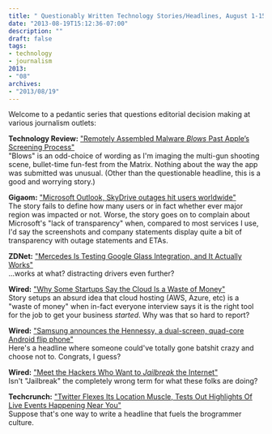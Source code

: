 ```yaml
---
title: " Questionably Written Technology Stories/Headlines, August 1-15th 2013"
date: "2013-08-19T15:12:36-07:00"
description: ""
draft: false
tags: 
- technology
- journalism
2013:
- "08"
archives:
- "2013/08/19"
---
```

Welcome to a pedantic series that questions editorial decision making at various journalism outlets:

**Technology Review:** ["Remotely Assembled Malware _Blows_ Past Apple’s Screening Process"][1]  
"Blows" is an odd-choice of wording as I'm imaging the multi-gun shooting scene, bullet-time fun-fest from the Matrix. Nothing about the way the app was submitted was unusual. (Other than the questionable headline, this is a good and worrying story.)

**Gigaom:** ["Microsoft Outlook, SkyDrive outages hit users worldwide"][3]  
The story fails to define how many users or in fact whether ever major region was impacted or not. Worse, the story goes on to complain about Microsoft's "lack of transparency" when, compared to most services I use, I'd say the screenshots and company statements display quite a bit of transparency with outage statements and ETAs.

**ZDNet:** ["Mercedes Is Testing Google Glass Integration, and It Actually Works"][4]  
...works at what? distracting drivers even further?

**Wired:** ["Why Some Startups Say the Cloud Is a Waste of Money"][5]  
Story setups an absurd idea that cloud hosting (AWS, Azure, etc) is a "waste of money" when in-fact everyone interview says it is the right tool for the job to get your business _started_. Why was that so hard to report?

**Wired:** ["Samsung announces the Hennessy, a dual-screen, quad-core Android flip phone"][2]  
Here's a headline where someone could've totally gone batshit crazy and choose not to. Congrats, I guess?

**Wired:** ["Meet the Hackers Who Want to _Jailbreak_ the Internet"][7]  
Isn't "Jailbreak" the completely wrong term for what these folks are doing?

**Techcrunch:** ["Twitter Flexes Its Location Muscle, Tests Out Highlights Of Live Events Happening Near You"][6]  
Suppose that's one way to write a headline that fuels the brogrammer culture.

[1]: http://www.technologyreview.com/news/518096/remotely-assembled-malware-blows-past-apples-screening-process/
[2]: http://gigaom.com/2013/08/14/samsung-announces-the-hennessy-a-dual-screen-quad-core-android-flip-phone/
[3]: http://www.zdnet.com/microsoft-outlook-skydrive-outages-hit-users-worldwide-7000019398/
[4]: http://www.wired.com/autopia/2013/08/google-glass-mercedes-benz/
[5]: http://www.wired.com/wiredenterprise/2013/08/memsql-and-amazon/
[6]: http://techcrunch.com/2013/08/15/twitter-is-testing-out-a-feature-to-highlight-live-events-happening-near-you/
[7]: http://www.wired.com/wiredenterprise/2013/08/indie-web/
